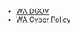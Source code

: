 - [WA DGOV](https://www.wa.gov.au/organisation/department-of-the-premier-and-cabinet/office-of-digital-government)
- [WA Cyber Policy](https://www.wa.gov.au/government/publications/wa-government-cyber-security-policy)